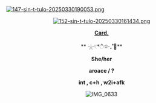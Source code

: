 [![147-sin-t-tulo-20250330190053.png](https://i.postimg.cc/fRXhxFnQ/147-sin-t-tulo-20250330190053.png)](https://postimg.cc/G4cNRXmX)
<div id="header" align="center">

[![152-sin-t-tulo-20250330161434.png](https://i.postimg.cc/L5GS2VSS/152-sin-t-tulo-20250330161434.png)](https://postimg.cc/hQ860ThZ)
 
<div id="header" align="center">

[**Card.**](https://hallooangeredfisheh.carrd.co)

 **  𓇼𓏲*ੈ✩‧₊˚🎐**
 
**She/her**

**aroace / ?**

**int , c+h , w2i+afk**

![IMG_0633](https://github.com/user-attachments/assets/33130438-ec6f-494f-b369-4718dd2a1eb7)

